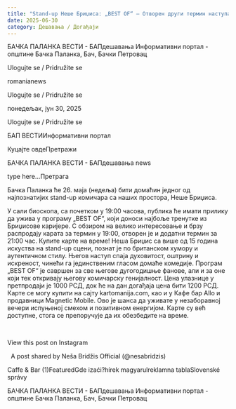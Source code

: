 ```yaml
---
title: "Stand-up Неше Бриџиса: „BEST OF“ – Отворен други термин наступа, први распродат"
date: 2025-06-30
category: Дешавања / Догађаји
---
```


БАЧКА ПАЛАНКА ВЕСТИ - БАПдешавања Информативни портал - општине Бачка Паланка, Бач, Бачки Петровац

Ulogujte se / Pridružite se

romanianews

Ulogujte se / Pridružite se

понедељак, јун 30, 2025

Ulogujte se / Pridružite se

БАП ВЕСТИИнформативни портал

Куцајте овдеПретражи

БАЧКА ПАЛАНКА ВЕСТИ - БАПдешавања news

type here...Претрага

Бачка Паланка ће 26. маја (недеља) бити домаћин једног од најпознатијих stand-up комичара са наших простора, Неше Бриџиса.

У сали биоскопа, са почетком у 19:00 часова, публика ће имати прилику да ужива у програму „BEST OF“, који доноси најбоље тренутке из Бриџисове каријере. С обзиром на велико интересовање и брзу распродају карата за термин у 19:00, отворен је и додатни термин за 21:00 час. Купите карте на време!
Неша Бриџис са више од 15 година искуства на stand-up сцени, познат је по британском хумору и аутентичном стилу. Његов наступ спаја духовитост, оштрину и искреност, чинећи га јединственим гласом домаће комедије. Програм „BEST OF“ је савршен за све његове дугогодишње фанове, али и за оне који тек откривају његову комичарску генијалност.
Цена улазнице у претпродаји је 1000 РСД, док ће на дан догађаја цена бити 1200 РСД. Карте се могу купити на сајту kartomanija.com, као и у Кафе бар Allo и продавници Magnetic Mobile.
Ово је шанса да уживате у незаборавној вечери испуњеној смехом и позитивном енергијом. Карте су већ доступне, стога се препоручује да их обезбедите на време.


 










View this post on Instagram






















 
A post shared by Neša Bridžis Official (@nesabridzis)

Caffe & Bar (1)FeaturedGde izaći?hírek magyarulreklamna tablaSlovenské správy

БАЧКА ПАЛАНКА ВЕСТИ - БАПдешавања Информативни портал - општине Бачка Паланка, Бач, Бачки Петровац
